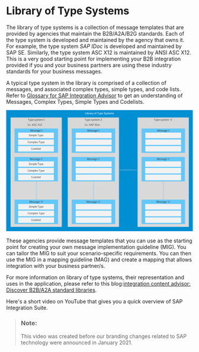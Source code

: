 <!-- loio740136bd775a4dcab084a22528123e63 -->

# Library of Type Systems

The library of type systems is a collection of message templates that are provided by agencies that maintain the B2B/A2A/B2G standards. Each of the type system is developed and maintained by the agency that owns it. For example, the type system *SAP IDoc* is developed and maintained by SAP SE. Similarly, the type system ASC X12 is maintained by ANSI ASC X12. This is a very good starting point for implementing your B2B integration provided if you and your business partners are using these industry standards for your business messages.

A typical type system in the library is comprised of a collection of messages, and associated complex types, simple types, and code lists. Refer to [Glossary for SAP Integration Advisor](../glossary-for-sap-integration-advisor-9c221b4.md) to get an understanding of Messages, Complex Types, Simple Types and Codelists.

![The graphic gives an overview of a typical type system in your library.](images/ICA_-_Library_of_Type_Systems_3ea131a.png)

These agencies provide message templates that you can use as the starting point for creating your own message implementation guideline \(MIG\). You can tailor the MIG to suit your scenario-specific requirements. You can then use the MIG in a mapping guideline \(MAG\) and create a mapping that allows integration with your business partner/s.

For more information on library of type systems, their representation and uses in the application, please refer to this blog:[integration content advisor: Discover B2B/A2A standard libraries](https://blogs.sap.com/2018/02/07/integration-content-advisor-display-and-review-b2ba2a-standard-libraries/).

Here's a short video on YouTube that gives you a quick overview of SAP Integration Suite.

> ### Note:  
> This video was created before our branding changes related to SAP technology were announced in January 2021.




